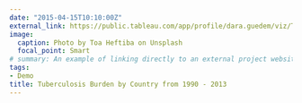 ```yaml
---
date: "2015-04-15T10:10:00Z"
external_link: https://public.tableau.com/app/profile/dara.guedem/viz/TuberculosisBurdenbyCountry_0/TuberculosisBurdenbyCountryfrom1990-2013DataSourceWorldHealthOrganization 
image:
  caption: Photo by Toa Heftiba on Unsplash
  focal_point: Smart
# summary: An example of linking directly to an external project website using `external_link`.
tags:
- Demo
title: Tuberculosis Burden by Country from 1990 - 2013
---
```

